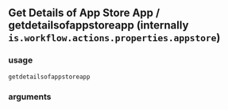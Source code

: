 
## Get Details of App Store App / getdetailsofappstoreapp (internally `is.workflow.actions.properties.appstore`)


### usage
`getdetailsofappstoreapp `

### arguments

